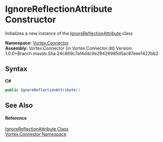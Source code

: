 # IgnoreReflectionAttribute Constructor 
 

Initializes a new instance of the <a href="T_Vortex_Connector_IgnoreReflectionAttribute.md">IgnoreReflectionAttribute</a> class

**Namespace:**&nbsp;<a href="N_Vortex_Connector.md">Vortex.Connector</a><br />**Assembly:**&nbsp;Vortex.Connector (in Vortex.Connector.dll) Version: 1.0.0+Branch.master.Sha.24c869c7af4ddc9e28426985d5ac87eee1422bb2

## Syntax

**C#**<br />
``` C#
public IgnoreReflectionAttribute()
```


## See Also


#### Reference
<a href="T_Vortex_Connector_IgnoreReflectionAttribute.md">IgnoreReflectionAttribute Class</a><br /><a href="N_Vortex_Connector.md">Vortex.Connector Namespace</a><br />